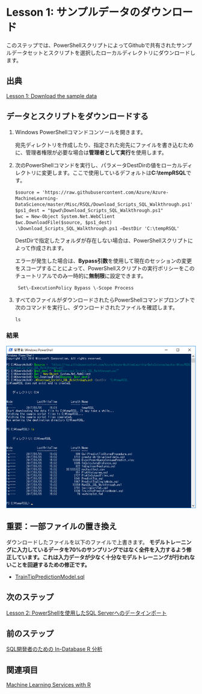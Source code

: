 # Lesson 1: サンプルデータのダウンロード

このステップでは、PowerShellスクリプトによってGithubで共有されたサンプルデータセットとスクリプトを選択したローカルディレクトリにダウンロードします。

## 出典
[Lesson 1: Download the sample data](https://docs.microsoft.com/en-us/sql/advanced-analytics/tutorials/sqldev-download-the-sample-data)

## データとスクリプトをダウンロードする

1.  Windows PowerShellコマンドコンソールを開きます。
  
    宛先ディレクトリを作成したり、指定された宛先にファイルを書き込むために、管理者権限が必要な場合は**管理者として実行**を使用します。
  
2.  次のPowerShellコマンドを実行し、パラメータDestDirの値をローカルディレクトリに変更します。ここで使用しているデフォルトは**C:\tempRSQL**です。
  
    ```PowerShell:PowerShell
    $source = 'https://raw.githubusercontent.com/Azure/Azure-MachineLearning-DataScience/master/Misc/RSQL/Download_Scripts_SQL_Walkthrough.ps1'
    $ps1_dest = "$pwd\Download_Scripts_SQL_Walkthrough.ps1"
    $wc = New-Object System.Net.WebClient
    $wc.DownloadFile($source, $ps1_dest)
    .\Download_Scripts_SQL_Walkthrough.ps1 –DestDir 'C:\tempRSQL'
    ```
    
    DestDirで指定したフォルダが存在しない場合は、PowerShellスクリプトによって作成されます。
    
    エラーが発生した場合は、**Bypass引数**を使用して現在のセッションの変更をスコープすることによって、PowerShellスクリプトの実行ポリシーをこのチュートリアルでのみ一時的に**無制限**に設定できます。
    
    ````PowerShell:PowerShell
     Set\-ExecutionPolicy Bypass \-Scope Process
    ````
    
3.  すべてのファイルがダウンロードされたらPowerShellコマンドプロンプトで次のコマンドを実行し、ダウンロードされたファイルを確認します。
  
    ```PowerShell:PowerShell
    ls
    ```

### 結果

![image](media/rsql-devtut-filelist-gho9o9.png "image")

## **重要**：一部ファイルの置き換え

ダウンロードしたファイルを以下のファイルで上書きます。
**モデルトレーニングに入力しているデータを70%のサンプリングではなく全件を入力するよう修正しています。これは入力データが少なく十分なモデルトレーニングが行われないことを回避するための修正です。**

- [TrainTipPredictionModel.sql](https://github.com/gho9o9/sql-docs/blob/live/docs/advanced-analytics/tutorials/assets/tempRSQL/TrainTipPredictionModel.sql)

## 次のステップ

[Lesson 2: PowerShellを使用したSQL Serverへのデータインポート](../r/sqldev-import-data-to-sql-server-using-powershell.md)

## 前のステップ

[SQL開発者のための In-Database R 分析](../tutorials/sqldev-in-database-r-for-sql-developers.md)

## 関連項目

[Machine Learning Services with R](https://docs.microsoft.com/en-us/sql/advanced-analytics/r/sql-server-r-services)

<!--
---
title: "Lesson 1: Download the sample data| Microsoft Docs"
ms.custom: ""
ms.date: "07/26/2016"
ms.prod: "sql-server-2016"
ms.reviewer: ""
ms.suite: ""
ms.technology: 
  - "r-services"
ms.tgt_pltfrm: ""
ms.topic: "article"
applies_to: 
  - "SQL Server 2016"
dev_langs: 
  - "R"
  - "TSQL"
ms.assetid: 32a5d5ad-c58a-4669-a90d-ef296b48fcd8
caps.latest.revision: 10
author: "jeannt"
ms.author: "jeannt"
manager: "jhubbard"
---
# Lesson 1: Download the sample data

This article is part of a tutorial for SQL developers on how to use R in SQL Server.

In this step, you'll download the sample dataset and the [!INCLUDE[tsql](../../includes/tsql-md.md)] script files that are used in this tutorial. Both the data and the script files are shared on GitHub, but the PowerShell script will download the data and script files to a local directory of your choosing.

## Download the data and scripts

1.  Open a Windows PowerShell command console.
  
    Use the option, **Run as Administrator**, if administrative privileges are needed  to create the destination directory or to write files to the specified destination.
  
2.  Run the following PowerShell commands, changing the value of the parameter *DestDir* to any local directory.  The default we've used here is **TempRSQL**.
  
    ```ps
    $source = ‘https://raw.githubusercontent.com/Azure/Azure-MachineLearning-DataScience/master/Misc/RSQL/Download_Scripts_SQL_Walkthrough.ps1’  
    $ps1_dest = “$pwd\Download_Scripts_SQL_Walkthrough.ps1”
    $wc = New-Object System.Net.WebClient
    $wc.DownloadFile($source, $ps1_dest)
    .\Download_Scripts_SQL_Walkthrough.ps1 –DestDir ‘C:\tempRSQL’
    ```
  
    If the folder you specify in *DestDir* does not exist, it will be created by the PowerShell script.
  
    > [!TIP]
    > If you get an error, you can temporarily set the policy for  execution of PowerShell scripts to **unrestricted** only for this walkthrough, by using the Bypass argument and scoping the changes to the current session.
    >   
    >````
    > Set\-ExecutionPolicy Bypass \-Scope Process
    >````
    > Running this command does not result in a configuration change.
  
    Depending on your Internet connection, the download might take a while.
  
3.  When all files have been downloaded, the PowerShell script opens to the folder specified by  *DestDir*. In the PowerShell command prompt, run the following command and review the files that have been downloaded.
  
    ```
    ls
    ```
  
    **Results:**
  
    ![list of files downloaded by PowerShell script](media/rsql-devtut-filelist.png "list of files downloaded by PowerShell script")
  
## Next lesson

[Lesson 2: Import data to SQL Server using PowerShell](../r/sqldev-import-data-to-sql-server-using-powershell.md)

## Previous lesson

[In-database R analytics for SQL developers](../tutorials/sqldev-in-database-r-for-sql-developers.md)

-->
